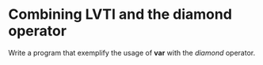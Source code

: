 # Combining LVTI and the diamond operator
Write a program that exemplify the usage of **var** with the *diamond* operator.
